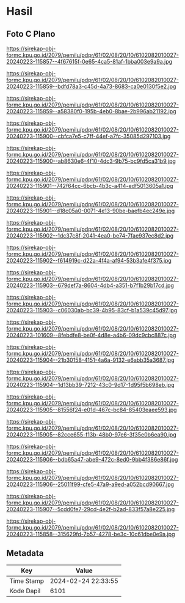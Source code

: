 # Hasil

## Foto C Plano

https://sirekap-obj-formc.kpu.go.id/2079/pemilu/pdpr/61/02/08/20/10/6102082010027-20240223-115857--4f67615f-0e65-4ca5-81af-1bba003e9a9a.jpg

https://sirekap-obj-formc.kpu.go.id/2079/pemilu/pdpr/61/02/08/20/10/6102082010027-20240223-115859--bdfd78a3-c45d-4a73-8683-ca0e0130f5e2.jpg

https://sirekap-obj-formc.kpu.go.id/2079/pemilu/pdpr/61/02/08/20/10/6102082010027-20240223-115859--a58380f0-195b-4eb0-8bae-2b996ab21192.jpg

https://sirekap-obj-formc.kpu.go.id/2079/pemilu/pdpr/61/02/08/20/10/6102082010027-20240223-115900--cbfca7e5-c7ff-44ef-a7fc-35085d297103.jpg

https://sirekap-obj-formc.kpu.go.id/2079/pemilu/pdpr/61/02/08/20/10/6102082010027-20240223-115900--ab8630e6-4f10-4dc3-9b75-bc9fd5ca31b9.jpg

https://sirekap-obj-formc.kpu.go.id/2079/pemilu/pdpr/61/02/08/20/10/6102082010027-20240223-115901--742f64cc-6bcb-4b3c-a414-edf5013605a1.jpg

https://sirekap-obj-formc.kpu.go.id/2079/pemilu/pdpr/61/02/08/20/10/6102082010027-20240223-115901--d18c05a0-0071-4e13-90be-baefb4ec249e.jpg

https://sirekap-obj-formc.kpu.go.id/2079/pemilu/pdpr/61/02/08/20/10/6102082010027-20240223-115902--1dc37c8f-2041-4ea0-be74-7fae937ec8d2.jpg

https://sirekap-obj-formc.kpu.go.id/2079/pemilu/pdpr/61/02/08/20/10/6102082010027-20240223-115902--f614919c-d22a-4f4a-af94-53b3afe4f375.jpg

https://sirekap-obj-formc.kpu.go.id/2079/pemilu/pdpr/61/02/08/20/10/6102082010027-20240223-115903--679def7a-8604-4db4-a351-b7f1b29b17cd.jpg

https://sirekap-obj-formc.kpu.go.id/2079/pemilu/pdpr/61/02/08/20/10/6102082010027-20240223-115903--c06030ab-bc39-4b95-83cf-b1a539c45d97.jpg

https://sirekap-obj-formc.kpu.go.id/2079/pemilu/pdpr/61/02/08/20/10/6102082010027-20240223-101609--8febdfe8-be0f-4d8e-a4b6-09dc9cbc887c.jpg

https://sirekap-obj-formc.kpu.go.id/2079/pemilu/pdpr/61/02/08/20/10/6102082010027-20240223-115904--21b30158-4151-4a6a-9132-e6abb35a3687.jpg

https://sirekap-obj-formc.kpu.go.id/2079/pemilu/pdpr/61/02/08/20/10/6102082010027-20240223-115904--1d13bb39-7212-43c0-9d17-1d95f5b698eb.jpg

https://sirekap-obj-formc.kpu.go.id/2079/pemilu/pdpr/61/02/08/20/10/6102082010027-20240223-115905--81556f24-e01d-467c-bc84-85403eaee593.jpg

https://sirekap-obj-formc.kpu.go.id/2079/pemilu/pdpr/61/02/08/20/10/6102082010027-20240223-115905--82cce655-f13b-48b0-97e6-3f35e0b6ea90.jpg

https://sirekap-obj-formc.kpu.go.id/2079/pemilu/pdpr/61/02/08/20/10/6102082010027-20240223-115906--bdb65a47-abe9-472c-8ed0-9bb4f386e86f.jpg

https://sirekap-obj-formc.kpu.go.id/2079/pemilu/pdpr/61/02/08/20/10/6102082010027-20240223-115906--25011f99-cfe5-47a9-a9ed-a052bcd90667.jpg

https://sirekap-obj-formc.kpu.go.id/2079/pemilu/pdpr/61/02/08/20/10/6102082010027-20240223-115907--5cdd0fe7-29cd-4e2f-b2ad-833f57a8e225.jpg

https://sirekap-obj-formc.kpu.go.id/2079/pemilu/pdpr/61/02/08/20/10/6102082010027-20240223-115858--315629fd-7b57-4278-be3c-10c61dbe0e9a.jpg


## Metadata

| Key        | Value               |
| ---------- | ------------------- |
| Time Stamp | 2024-02-24 22:33:55 |
| Kode Dapil | 6101                |



